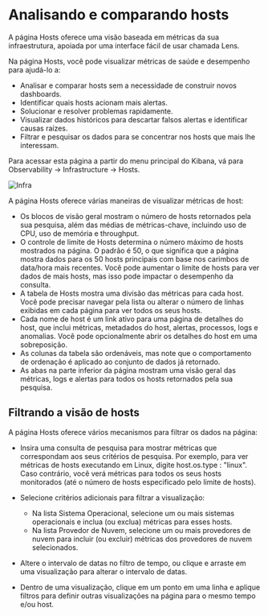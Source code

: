# Analisando e comparando hosts
A página Hosts oferece uma visão baseada em métricas da sua infraestrutura, apoiada por uma interface fácil de usar chamada Lens. 

Na página Hosts, você pode visualizar métricas de saúde e desempenho para ajudá-lo a:

- Analisar e comparar hosts sem a necessidade de construir novos dashboards.
- Identificar quais hosts acionam mais alertas.
- Solucionar e resolver problemas rapidamente.
- Visualizar dados históricos para descartar falsos alertas e identificar causas raízes.
- Filtrar e pesquisar os dados para se concentrar nos hosts que mais lhe interessam.

Para acessar esta página a partir do menu principal do Kibana, vá para Observability → Infrastructure → Hosts.

![Infra](https://www.elastic.co/guide/en/observability/current/images/hosts.png)

A página Hosts oferece várias maneiras de visualizar métricas de host:

- Os blocos de visão geral mostram o número de hosts retornados pela sua pesquisa, além das médias de métricas-chave, incluindo uso de CPU, uso de memória e throughput.
- O controle de limite de Hosts determina o número máximo de hosts mostrados na página. O padrão é 50, o que significa que a página mostra dados para os 50 hosts principais com base nos carimbos de data/hora mais recentes. Você pode aumentar o limite de hosts para ver dados de mais hosts, mas isso pode impactar o desempenho da consulta.
- A tabela de Hosts mostra uma divisão das métricas para cada host. Você pode precisar navegar pela lista ou alterar o número de linhas exibidas em cada página para ver todos os seus hosts.
- Cada nome de host é um link ativo para uma página de detalhes do host, que inclui métricas, metadados do host, alertas, processos, logs e anomalias. Você pode opcionalmente abrir os detalhes do host em uma sobreposição.
- As colunas da tabela são ordenáveis, mas note que o comportamento de ordenação é aplicado ao conjunto de dados já retornado.
- As abas na parte inferior da página mostram uma visão geral das métricas, logs e alertas para todos os hosts retornados pela sua pesquisa.

## Filtrando a visão de hosts

A página Hosts oferece vários mecanismos para filtrar os dados na página:

- Insira uma consulta de pesquisa para mostrar métricas que correspondam aos seus critérios de pesquisa. Por exemplo, para ver métricas de hosts executando em Linux, digite host.os.type : "linux". Caso contrário, você verá métricas para todos os seus hosts monitorados (até o número de hosts especificado pelo limite de hosts).
- Selecione critérios adicionais para filtrar a visualização:

  - Na lista Sistema Operacional, selecione um ou mais sistemas operacionais e inclua (ou exclua) métricas para esses hosts.
  - Na lista Provedor de Nuvem, selecione um ou mais provedores de nuvem para incluir (ou excluir) métricas dos provedores de nuvem selecionados.
- Altere o intervalo de datas no filtro de tempo, ou clique e arraste em uma visualização para alterar o intervalo de datas.
- Dentro de uma visualização, clique em um ponto em uma linha e aplique filtros para definir outras visualizações na página para o mesmo tempo e/ou host.